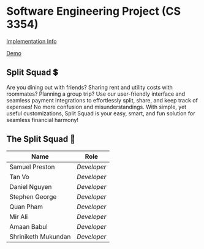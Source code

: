 # Software Engineering Project (CS 3354)

[Implementation Info](https://github.com/md-y/3354-splitsquad/tree/master/Implementation#splitsquad)

[Demo](https://www.youtube.com/watch?v=_NBJHMUpuRQ)

## Split Squad :heavy_dollar_sign:

Are you dining out with friends? Sharing rent and utility costs with roommates? Planning a group trip? Use our user-friendly interface and seamless payment integrations to effortlessly split, share, and keep track of expenses! No more confusion and misunderstandings. With simple, yet useful customizations, Split Squad is your easy, smart, and fun solution for seamless financial harmony!

## The Split Squad :handshake:

| Name                | Role        |
| ------------------- | ----------- |
| Samuel Preston      | _Developer_ |
| Tan Vo              | _Developer_ |
| Daniel Nguyen       | _Developer_ |
| Stephen George      | _Developer_ |
| Quan Pham           | _Developer_ |
| Mir Ali             | _Developer_ |
| Amaan Babul         | _Developer_ |
| Shriniketh Mukundan | _Developer_ |
